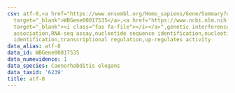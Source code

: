 ```yaml
---
csv: atf-8,<a href="https://www.ensembl.org/Homo_sapiens/Gene/Summary?db=core;g=WBGene00017535"
  target="_blank">WBGene00017535</a>,<a href="https://www.ncbi.nlm.nih.gov/pubmed/27496166"
  target="_blank"><i class="fas fa-file"></i></a>",genetic interference,functional
  association,RNA-seq assay,nucleotide sequence identification,nucleotide sequence
  identification,transcriptional regulation,up-regulates activity
data_alias: atf-8
data_id: WBGene00017535
data_numevidence: 1
data_species: Caenorhabditis elegans
data_taxid: '6239'
title: atf-8
---
```

